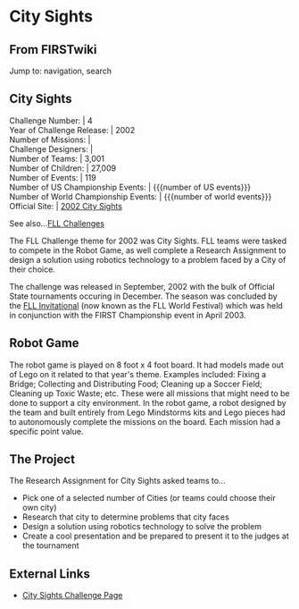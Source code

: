 # City Sights

## From FIRSTwiki

Jump to: navigation, search

## City Sights

Challenge Number: | 4<br>
Year of Challenge Release: | 2002<br>
Number of Missions: |<br>
Challenge Designers: |<br>
Number of Teams: | 3,001<br>
Number of Children: | 27,009<br>
Number of Events: | 119<br>
Number of US Championship Events: | {{{number of US events}}}<br>
Number of World Championship Events: | {{{number of world events}}}<br>
Official Site: | [2002 City Sights](http://www.firstlegoleague.org/default.aspx?pid=7520 "http://www.firstlegoleague.org/default.aspx?pid=7520")

See also...[FLL Challenges](FLL_Challenges "FLL Challenges")

The FLL Challenge theme for 2002 was City Sights. FLL teams were tasked to compete in the Robot Game, as well complete a Research Assignment to design a solution using robotics technology to a problem faced by a City of their choice.

The challenge was released in September, 2002 with the bulk of Official State tournaments occuring in December. The season was concluded by the [FLL Invitational](FLL_World_Festival "FLL World Festival") (now known as the FLL World Festival) which was held in conjunction with the FIRST Championship event in April 2003.

## Robot Game

The robot game is played on 8 foot x 4 foot board. It had models made out of Lego on it related to that year's theme. Examples included: Fixing a Bridge; Collecting and Distributing Food; Cleaning up a Soccer Field; Cleaning up Toxic Waste; etc. These were all missions that might need to be done to support a city environment. In the robot game, a robot designed by the team and built entirely from Lego Mindstorms kits and Lego pieces had to autonomously complete the missions on the board. Each mission had a specific point value.

## The Project

The Research Assignment for City Sights asked teams to...

- Pick one of a selected number of Cities (or teams could choose their own city)
- Research that city to determine problems that city faces
- Design a solution using robotics technology to solve the problem
- Create a cool presentation and be prepared to present it to the judges at the tournament

## External Links

- [City Sights Challenge Page](http://www.firstlegoleague.org/nobanner.aspx?pid=7520 "http://www.firstlegoleague.org/nobanner.aspx?pid=7520")
